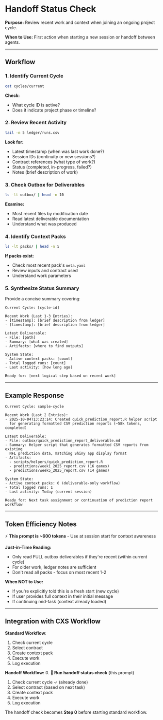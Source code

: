# Handoff Status Check

**Purpose:** Review recent work and context when joining an ongoing project cycle.

**When to Use:** First action when starting a new session or handoff between agents.

---

## Workflow

### 1. Identify Current Cycle
```bash
cat cycles/current
```

**Check:**
- What cycle ID is active?
- Does it indicate project phase or timeline?

### 2. Review Recent Activity
```bash
tail -n 5 ledger/runs.csv
```

**Look for:**
- Latest timestamp (when was last work done?)
- Session IDs (continuity or new sessions?)
- Contract references (what type of work?)
- Status (completed, in-progress, failed?)
- Notes (brief description of work)

### 3. Check Outbox for Deliverables
```bash
ls -lt outbox/ | head -n 10
```

**Examine:**
- Most recent files by modification date
- Read latest deliverable documentation
- Understand what was produced

### 4. Identify Context Packs
```bash
ls -lt packs/ | head -n 5
```

**If packs exist:**
- Check most recent pack's `meta.yaml`
- Review inputs and contract used
- Understand work parameters

### 5. Synthesize Status Summary

Provide a concise summary covering:

```
Current Cycle: [cycle-id]

Recent Work (Last 1-3 Entries):
- [timestamp]: [brief description from ledger]
- [timestamp]: [brief description from ledger]

Latest Deliverable:
- File: [path]
- Summary: [what was created]
- Artifacts: [where to find outputs]

System State:
- Active context packs: [count]
- Total logged runs: [count]
- Last activity: [how long ago]

Ready for: [next logical step based on recent work]
```

---

## Example Response

```
Current Cycle: sample-cycle

Recent Work (Last 2 Entries):
- 2025-10-04T13:23:14: Created quick_prediction_report.R helper script
  for generating formatted CSV prediction reports (~58k tokens, completed)

Latest Deliverable:
- File: outbox/quick_prediction_report_deliverable.md
- Summary: Helper script that generates formatted CSV reports from existing
  NFL prediction data, matching Shiny app display format
- Artifacts:
  - scripts/helpers/quick_prediction_report.R
  - predictions/week1_2025_report.csv (16 games)
  - predictions/week5_2025_report.csv (14 games)

System State:
- Active context packs: 0 (deliverable-only workflow)
- Total logged runs: 1
- Last activity: Today (current session)

Ready for: Next task assignment or continuation of prediction report workflow
```

---

## Token Efficiency Notes

⚡ **This prompt is ~600 tokens** - Use at session start for context awareness

**Just-in-Time Reading:**
- Only read FULL outbox deliverables if they're recent (within current cycle)
- For older work, ledger notes are sufficient
- Don't read all packs - focus on most recent 1-2

**When NOT to Use:**
- If you're explicitly told this is a fresh start (new cycle)
- If user provides full context in their initial message
- If continuing mid-task (context already loaded)

---

## Integration with CXS Workflow

**Standard Workflow:**
1. Check current cycle
2. Select contract
3. Create context pack
4. Execute work
5. Log execution

**Handoff Workflow:**
0. **🔄 Run handoff status check** (this prompt)
1. Check current cycle ✓ (already done)
2. Select contract (based on next task)
3. Create context pack
4. Execute work
5. Log execution

The handoff check becomes **Step 0** before starting standard workflow.
